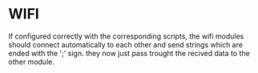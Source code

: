 # WIFI
If configured correctly with the corresponding scripts, the wifi modules should connect 
automatically to each other and send strings which are ended with the ';' sign. they now
just pass trought the recived data to the other module.